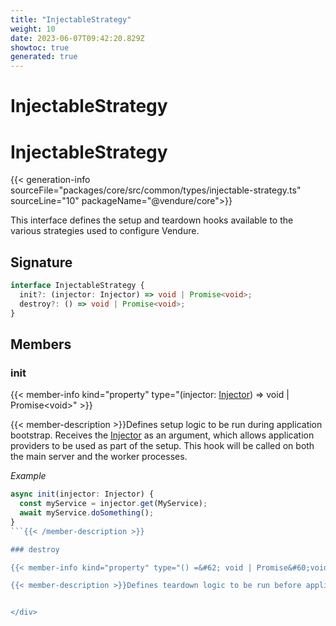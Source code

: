 ```yaml
---
title: "InjectableStrategy"
weight: 10
date: 2023-06-07T09:42:20.829Z
showtoc: true
generated: true
---
```

<!-- This file was generated from the Vendure source. Do not modify. Instead, re-run the "docs:build" script -->

# InjectableStrategy
<div class="symbol">


# InjectableStrategy

{{< generation-info sourceFile="packages/core/src/common/types/injectable-strategy.ts" sourceLine="10" packageName="@vendure/core">}}

This interface defines the setup and teardown hooks available to the
various strategies used to configure Vendure.

## Signature

```TypeScript
interface InjectableStrategy {
  init?: (injector: Injector) => void | Promise<void>;
  destroy?: () => void | Promise<void>;
}
```
## Members

### init

{{< member-info kind="property" type="(injector: <a href='/typescript-api/common/injector#injector'>Injector</a>) =&#62; void | Promise&#60;void&#62;"  >}}

{{< member-description >}}Defines setup logic to be run during application bootstrap. Receives
the <a href='/typescript-api/common/injector#injector'>Injector</a> as an argument, which allows application providers
to be used as part of the setup. This hook will be called on both the
main server and the worker processes.

*Example*

```TypeScript
async init(injector: Injector) {
  const myService = injector.get(MyService);
  await myService.doSomething();
}
```{{< /member-description >}}

### destroy

{{< member-info kind="property" type="() =&#62; void | Promise&#60;void&#62;"  >}}

{{< member-description >}}Defines teardown logic to be run before application shutdown.{{< /member-description >}}


</div>

